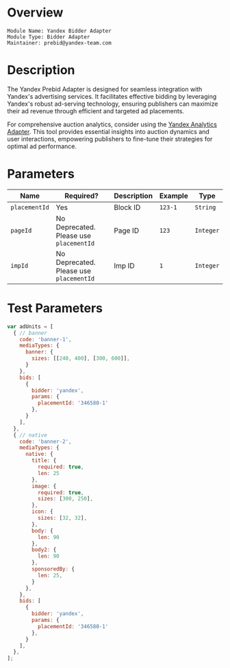 # Overview

```
Module Name: Yandex Bidder Adapter
Module Type: Bidder Adapter
Maintainer: prebid@yandex-team.com
```

# Description

The Yandex Prebid Adapter is designed for seamless integration with Yandex's advertising services. It facilitates effective bidding by leveraging Yandex's robust ad-serving technology, ensuring publishers can maximize their ad revenue through efficient and targeted ad placements.

For comprehensive auction analytics, consider using the [Yandex Analytics Adapter](https://docs.prebid.org/dev-docs/analytics/yandex.html). This tool provides essential insights into auction dynamics and user interactions, empowering publishers to fine-tune their strategies for optimal ad performance.

# Parameters

| Name          | Required?                                  | Description | Example | Type      |
|---------------|--------------------------------------------|-------------|---------|-----------|
| `placementId` | Yes                                        | Block ID    | `123-1` | `String`  |
| `pageId`      | No<br>Deprecated. Please use `placementId` | Page ID     | `123`   | `Integer` |
| `impId`       | No<br>Deprecated. Please use `placementId` | Imp ID      | `1`     | `Integer` |

# Test Parameters

```javascript
var adUnits = [
  { // banner
    code: 'banner-1',
    mediaTypes: {
      banner: {
        sizes: [[240, 400], [300, 600]],
      }
    },
    bids: [
      {
        bidder: 'yandex',
        params: {
          placementId: '346580-1'
        },
      }
    ],
  },
  { // native
    code: 'banner-2',
    mediaTypes: {
      native: {
        title: {
          required: true,
          len: 25
        },
        image: {
          required: true,
          sizes: [300, 250],
        },
        icon: {
          sizes: [32, 32],
        },
        body: {
          len: 90
        },
        body2: {
          len: 90
        },
        sponsoredBy: {
          len: 25,
        }
      },
    },
    bids: [
      {
        bidder: 'yandex',
        params: {
          placementId: '346580-1'
        },
      }
    ],
  },
];
```
